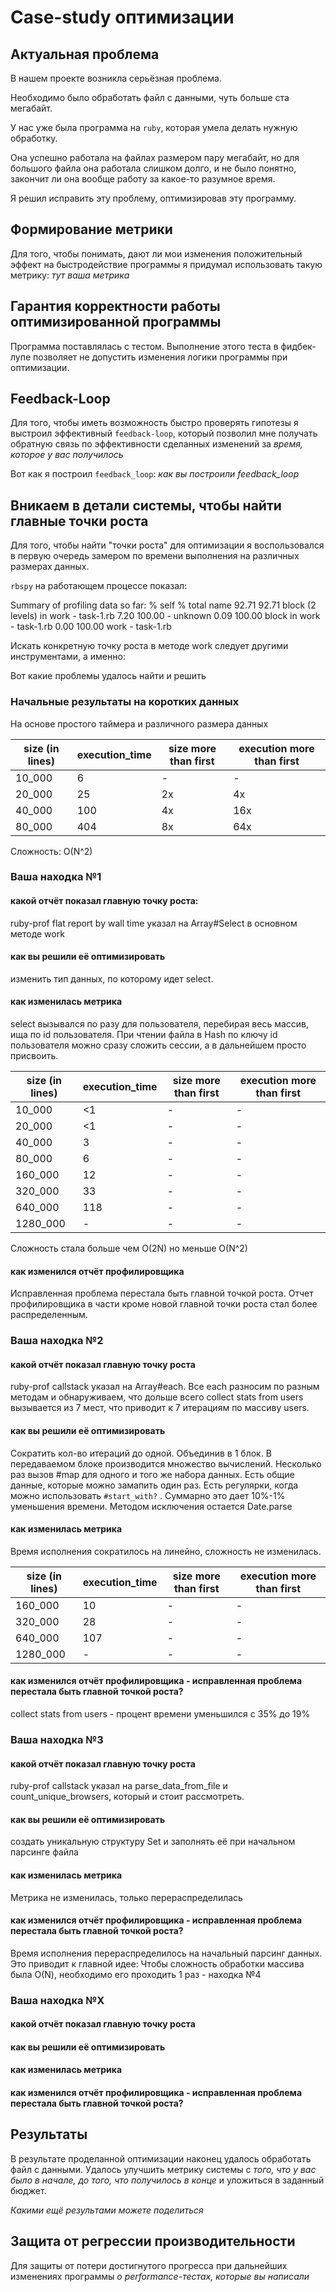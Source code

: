 # Case-study оптимизации

## Актуальная проблема
В нашем проекте возникла серьёзная проблема.

Необходимо было обработать файл с данными, чуть больше ста мегабайт.

У нас уже была программа на `ruby`, которая умела делать нужную обработку.

Она успешно работала на файлах размером пару мегабайт, но для большого файла она работала слишком долго, и не было понятно, закончит ли она вообще работу за какое-то разумное время.

Я решил исправить эту проблему, оптимизировав эту программу.

## Формирование метрики
Для того, чтобы понимать, дают ли мои изменения положительный эффект на быстродействие программы я придумал использовать такую метрику: *тут ваша метрика*

## Гарантия корректности работы оптимизированной программы
Программа поставлялась с тестом. Выполнение этого теста в фидбек-лупе позволяет не допустить изменения логики программы при оптимизации.

## Feedback-Loop
Для того, чтобы иметь возможность быстро проверять гипотезы я выстроил эффективный `feedback-loop`, который позволил мне получать обратную связь по эффективности сделанных изменений за *время, которое у вас получилось*

Вот как я построил `feedback_loop`: *как вы построили feedback_loop*

## Вникаем в детали системы, чтобы найти главные точки роста
Для того, чтобы найти "точки роста" для оптимизации я воспользовался в первую очередь замером по времени выполнения
на различных размерах данных.

`rbspy` на работающем процессе показал:

Summary of profiling data so far:
% self  % total  name
 92.71    92.71  block (2 levels) in work - task-1.rb
  7.20   100.00  <c function> - unknown
  0.09   100.00  block in work - task-1.rb
  0.00   100.00  work - task-1.rb

Искать конкретную точку роста в методе work следует другими инструментами, а именно:



Вот какие проблемы удалось найти и решить

### Начальные результаты на коротких данных

На основе простого таймера и различного размера данных

size (in lines) | execution_time | size more than first | execution more than first
---|---|---|---
10_000 | 6 | - | -
20_000 | 25 | 2x | 4x
40_000 | 100 | 4x | 16x
80_000 | 404 | 8x | 64x

Сложность: O(N^2)

### Ваша находка №1
#### какой отчёт показал главную точку роста: 
ruby-prof flat report by wall time указал на Array#Select в основном методе work
#### как вы решили её оптимизировать
изменить тип данных, по которому идет select.
#### как изменилась метрика

select вызывался по разу для пользователя, перебирая весь массив, ища по id пользователя.
При чтении файла в Hash по ключу id пользователя можно сразу сложить сессии, а в дальнейшем просто присвоить.

size (in lines) | execution_time | size more than first | execution more than first
---|---|---|---
10_000 | <1 | - | -
20_000 | <1 | - | -
40_000 | 3 | - | -
80_000 | 6 | - | -
160_000 | 12 | - | -
320_000 | 33 | - | -
640_000 | 118 | - | -
1280_000 | - | - | -

Сложность стала больше чем O(2N) но меньше O(N^2)

#### как изменился отчёт профилировщика 
Исправленная проблема перестала быть главной точкой роста.
Отчет профилировщика в части кроме новой главной точки роста стал более распределенным.

### Ваша находка №2
#### какой отчёт показал главную точку роста
ruby-prof callstack указал на Array#each. Все each разносим по разным методам и обнаруживаем, что дольше всего
collect stats from users вызывается из 7 мест, что приводит к 7 итерациям по массиву users.


#### как вы решили её оптимизировать
Сократить кол-во итераций до одной. Объединив в 1 блок.
В передаваемом блоке производится множество вычислений. Несколько раз вызов #map для одного и того же
набора данных. Есть общие данные, которые можно замапить один раз. Есть регулярки, когда можно
использовать `#start_with?` . Суммарно это дает 10%-1% уменьшения времени. Методом исключения остается
Date.parse

#### как изменилась метрика
Время исполнения сократилось на линейно, сложность не изменилась.

size (in lines) | execution_time | size more than first | execution more than first
---|---|---|---
160_000 | 10 | - | -
320_000 | 28 | - | -
640_000 | 107 | - | -
1280_000 | - | - | -

#### как изменился отчёт профилировщика - исправленная проблема перестала быть главной точкой роста?
collect stats from users - процент времени уменьшился с 35% до 19%

### Ваша находка №3
#### какой отчёт показал главную точку роста
ruby-prof callstack указал на parse_data_from_file и count_unique_browsers, который и стоит рассмотреть.
#### как вы решили её оптимизировать
создать уникальную структуру Set и заполнять её при начальном парсинге файла
#### как изменилась метрика
Метрика не изменилась, только перераспределилась
#### как изменился отчёт профилировщика - исправленная проблема перестала быть главной точкой роста?
Время исполнения перераспределилось на начальный парсинг данных. Это приводит к главной идее:
Чтобы сложность обработки массива была О(N), необходимо его проходить 1 раз - находка №4

### Ваша находка №X
#### какой отчёт показал главную точку роста
#### как вы решили её оптимизировать
#### как изменилась метрика
#### как изменился отчёт профилировщика - исправленная проблема перестала быть главной точкой роста?

## Результаты
В результате проделанной оптимизации наконец удалось обработать файл с данными.
Удалось улучшить метрику системы с *того, что у вас было в начале, до того, что получилось в конце* и уложиться в заданный бюджет.

*Какими ещё результами можете поделиться*

## Защита от регрессии производительности
Для защиты от потери достигнутого прогресса при дальнейших изменениях программы *о performance-тестах, которые вы написали*

